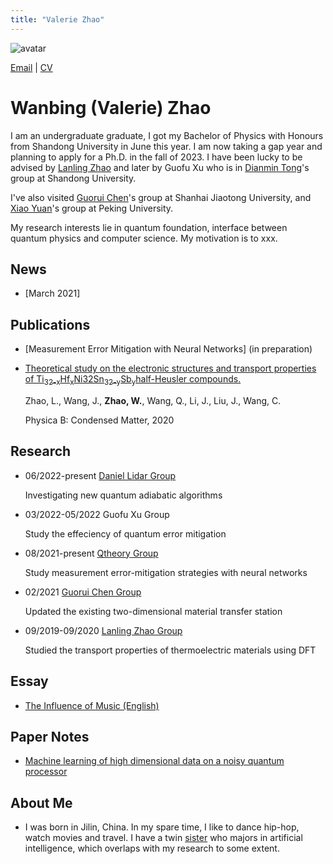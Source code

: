 ```yaml
---
title: "Valerie Zhao"
---
```


![avatar](https://raw.github.com/wanbingzhao/wanbingzhao.github.io/main/wbzhao.jpg)

[Email](https://mail.google.com/mail/u/0/?fs=1&tf=cm&source=mailto&to=bingoostars@gmail.com) \| [CV](https://drive.google.com/file/d/18WyV33s8_yD3oIE4VLaWb7YujnKGtlav/view?usp=sharing)

# Wanbing (Valerie) Zhao

I am an undergraduate graduate, I got my Bachelor of Physics with Honours from Shandong University in June this year. I am now taking a gap year and planning to apply for a Ph.D. in the fall of 2023. I have been lucky to be advised by [Lanling Zhao](https://faculty.sdu.edu.cn/zhaolanling/en/index.htm) and later by Guofu Xu who is in [Dianmin Tong](https://www.researchgate.net/profile/Dianmin-Tong)'s group at Shandong University.

I've also visited [Guorui Chen](https://scholar.google.com/citations?user=1vAbo0oAAAAJ&hl=zh-CN)'s group at Shanhai Jiaotong University, and [Xiao Yuan](http://cfcs.pku.edu.cn/english/people/faculty/xiaoyuan/index.htm)'s group at Peking University.  

My research interests lie in quantum foundation, interface between quantum physics and computer science. My motivation is to xxx. 

## News

- [March 2021]

## Publications
- [Measurement Error Mitigation with Neural Networks] (in preparation)

- [Theoretical study on the electronic structures and transport properties of Ti<sub>32-x</sub>Hf<sub>x</sub>Ni32Sn<sub>32-y</sub>Sb<sub>y</sub>half-Heusler compounds.](https://www.sciencedirect.com/science/article/abs/pii/S092145262030394X)

  Zhao, L., Wang, J., **Zhao, W.**, Wang, Q., Li, J., Liu, J., Wang, C.

  Physica B: Condensed Matter, 2020

## Research
- 06/2022-present  [Daniel Lidar Group](http://qserver.usc.edu/blog/2016/02/daniel-lidar/)

     Investigating new quantum adiabatic algorithms

- 03/2022-05/2022  Guofu Xu Group  
  
     Study the effeciency of quantum error mitigation

- 08/2021-present  [Qtheory Group](http://cfcs.pku.edu.cn/english/people/faculty/xiaoyuan/index.htm)
  
     Study measurement error-mitigation strategies with neural networks

- 02/2021    [Guorui Chen Group](https://2d.sjtu.edu.cn/)

     Updated the existing two-dimensional material transfer station

- 09/2019-09/2020  [Lanling Zhao Group](https://faculty.sdu.edu.cn/zhaolanling/en/index.htm)

     Studied the transport properties of thermoelectric materials  using DFT

## Essay
- [The Influence of Music (English)](https://drive.google.com/file/d/1dKUXeIqX75Y9yWAdef0moNYm0CAfDTKB/view?usp=sharing)

## Paper Notes
- [Machine learning of high dimensional data on a noisy quantum processor](https://drive.google.com/file/d/1JVrfIe8dcfMQ08WaThREQ1kFX8U85mvP/view?usp=sharing)

## About Me

- I was born in Jilin, China. In my spare time, I like to dance hip-hop, watch movies and travel. I have a twin [sister](https://wy-go.github.io) who majors in artificial intelligence, which overlaps with my research to some extent.
